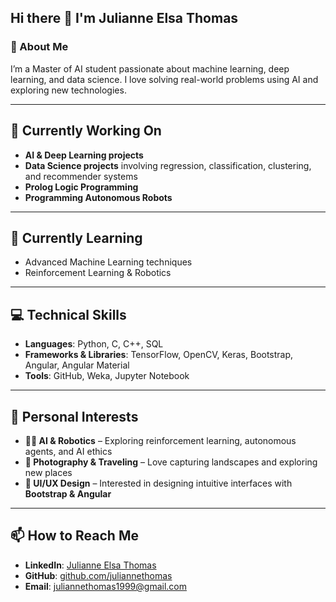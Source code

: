 ## Hi there 👋 I'm Julianne Elsa Thomas  

### 🚀 About Me  
I’m a Master of AI student passionate about machine learning, deep learning, and data science. I love solving real-world problems using AI and exploring new technologies.

---

## 🔭 Currently Working On  
- **AI & Deep Learning projects**  
- **Data Science projects** involving regression, classification, clustering, and recommender systems  
- **Prolog Logic Programming**  
- **Programming Autonomous Robots**  

---

## 🌱 Currently Learning  
- Advanced Machine Learning techniques  
- Reinforcement Learning & Robotics  

---

## 💻 Technical Skills  
- **Languages**: Python, C, C++, SQL  
- **Frameworks & Libraries**: TensorFlow, OpenCV, Keras, Bootstrap, Angular, Angular Material  
- **Tools**: GitHub, Weka, Jupyter Notebook  

---

## 🎯 Personal Interests  
- **👩‍💻 AI & Robotics** – Exploring reinforcement learning, autonomous agents, and AI ethics  
- **📸 Photography & Traveling** – Love capturing landscapes and exploring new places  
- **🎨 UI/UX Design** – Interested in designing intuitive interfaces with **Bootstrap & Angular**  

---

## 📫 How to Reach Me  
- **LinkedIn**: [Julianne Elsa Thomas](https://www.linkedin.com/in/julianne-thomas-029a0a1a6/ )  
- **GitHub**: [github.com/juliannethomas](https://github.com/juliannethomas)  
- **Email**: juliannethomas1999@gmail.com  
